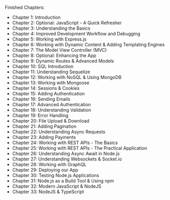 Finished Chapters:

- Chapter 1: Introduction
- Chapter 2: Optional: JavaScript - A Quick Refresher
- Chapter 3: Understanding the Basics
- Chapter 4: Improved Development Workflow and Debugging
- Chapter 5: Working with Express.js
- Chapter 6: Working with Dynamic Content & Adding Templating Engines
- Chapter 7: The Model View Controller (MVC)
- Chapter 8: Optional: Enhancing the App
- Chapter 9: Dynamic Routes & Advanced Models
- Chapter 10: SQL Introduction
- Chapter 11: Understanding Sequelize
- Chapter 12: Working with NoSQL & Using MongoDB
- Chapter 13: Working with Mongoose
- Chapter 14: Sessions & Cookies
- Chapter 15: Adding Authentication
- Chapter 16: Sending Emails
- Chapter 17: Advanced Authentication
- Chapter 18: Understanding Validation
- Chapter 19: Error Handling
- Chapter 20: File Upload & Download
- Chapter 21: Adding Pagination
- Chapter 22: Understanding Async Requests
- Chapter 23: Adding Payments
- Chapter 24: Working with REST APIs - The Basics
- Chapter 25: Working with REST APIs - The Practical Application
- Chapter 26: Understanding Async Await in Node.js
- Chapter 27: Understanding Websockets & Socket.io
- Chapter 28: Working with GraphQL
- Chapter 29: Deploying our App
- Chapter 30: Testing Node.js Applications
- Chapter 31: Node.js as a Build Tool & Using npm
- Chapter 32: Modern JavaScript & NodeJS
- Chapter 33: NodeJS & TypeScript
